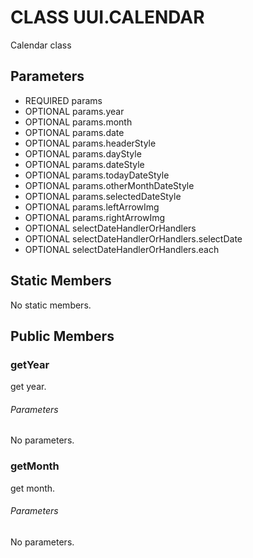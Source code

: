 # CLASS UUI.CALENDAR
Calendar class
## Parameters
* REQUIRED params 
* OPTIONAL params.year 
* OPTIONAL params.month 
* OPTIONAL params.date 
* OPTIONAL params.headerStyle 
* OPTIONAL params.dayStyle 
* OPTIONAL params.dateStyle 
* OPTIONAL params.todayDateStyle 
* OPTIONAL params.otherMonthDateStyle 
* OPTIONAL params.selectedDateStyle 
* OPTIONAL params.leftArrowImg 
* OPTIONAL params.rightArrowImg 
* OPTIONAL selectDateHandlerOrHandlers 
* OPTIONAL selectDateHandlerOrHandlers.selectDate 
* OPTIONAL selectDateHandlerOrHandlers.each 

## Static Members
No static members.
## Public Members
### getYear
get year.
###### Parameters
No parameters.
### getMonth
get month.
###### Parameters
No parameters.
